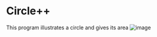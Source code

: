 # Circle++
This program illustrates a circle and gives its area
![image](https://github.com/GEROGIANNIS/circle-plus-plus/assets/54914456/fd0fe0f8-ca54-49f3-87ec-29463f5f1924)

